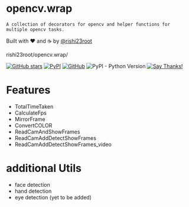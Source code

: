 # opencv.wrap

```
A collection of decorators for opencv and helper functions for multiple opencv tasks.
```

Built with ❤︎ and ☕ by [@rishi23root](https://github.com/rishi23root/)

rishi23root/opencv.wrap/

[![GitHub stars](https://img.shields.io/github/stars/rishi23root/opencv.wrap.svg)](https://github.com/rishi23root/opencv.wrap/stargazers)
[![PyPI](https://img.shields.io/pypi/v/opencv.wrap.svg)](https://pypi.org/project/opencv.wrap/)
[![GitHub](https://img.shields.io/github/license/rishi23root/opencv.wrap.svg)](https://github.com/rishi23root/opencv.wrap/blob/master/LICENSE) ![PyPI - Python Version](https://img.shields.io/pypi/pyversions/Django.svg) [![Say Thanks!](https://img.shields.io/badge/Say%20Thanks-:D-1EAEDB.svg)](https://saythanks.io/to/rishi23root27@gmail.com)

# Features

- TotalTimeTaken
- CalculateFps
- MirrorFrame
- ConvertCOLOR
- ReadCamAndShowFrames
- ReadCamAddDetectShowFrames
- ReadCamAddDetectShowFrames_video

# additional Utils

- face detection
- hand detection
- eye detection (yet to be added)

